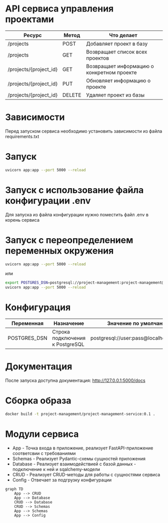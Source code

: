 # API сервиса управления проектами


| Ресурс                     | Метод  | Что делает                                          |
|----------------------------|--------|-----------------------------------------------------|
| /projects                  | POST   | Добавляет проект в базу                             |
| /projects                  | GET    | Возвращает список всех проектов                     |
| /projects/{project_id}     | GET    | Возвращает информацию о конкретном проекте          |
| /projects/{project_id}     | PUT    | Обновляет информацию о проекте                      |
| /projects/{project_id}     | DELETE | Удаляет проект из базы                              |


# Зависимости

Перед запуском сервиса необходимо установить зависимости из файла requirements.txt

# Запуск

```bash
uvicorn app:app --port 5000 --reload
```

# Запуск с использование файла конфигурации .env

Для запуска из файла конфигурации нужно поместить файл .env в корень сервиса

# Запуск с переопределением переменных окружения

```bash
uvicorn app:app --port 5000 --reload
```

или

```bash
export POSTGRES_DSN=postgresql://project-management:project-management@172.18.0.1:5432/project-management
uvicorn app:app --port 5000 --reload
```

# Конфигурация
| Переменная   | Назначение                      | Значение по умолчанию                         |
|--------------|---------------------------------|-----------------------------------------------|
| POSTGRES_DSN | Строка подключения к PostgreSQL | postgresql://user:pass@localhost/foobar |

# Документация

После запуска доступна документация: http://127.0.0.1:5000/docs

# Сборка образа
```bash
docker build -t project-management/project-management-service:0.1 .
```

# Модули сервиса

- App - Точка входа в приложение, реализует FastAPI-приложение соответсвии с требованиями
- Schemas - Реализует Pydantic-схемы сущностей приложения
- Database - Реализует взаимодействией с базой данных - подключение к ней и sqalchemy-модели
- CRUD - Реализует CRUD-методы для работы с сущностями сервиса
- Config - Отвечает за подгрузку конфигурации


```mermaid
graph TD
    App --> CRUD
    App --> Database
    CRUD --> Database
    CRUD --> Schemas
    App --> Schemas
    App --> Config
```
